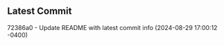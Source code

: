 
## Latest Commit
72386a0 - Update README with latest commit info (2024-08-29 17:00:12 -0400) <Yunxi-Zhou>
